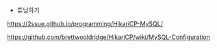 * 튜닝하기

https://2ssue.github.io/programming/HikariCP-MySQL/

https://github.com/brettwooldridge/HikariCP/wiki/MySQL-Configuration
